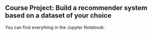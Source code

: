 ## Course Project: Build a recommender system based on a dataset of your choice

You can find everything in the Jupyter Notebook.

